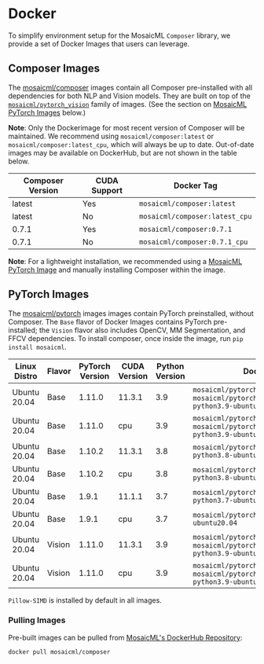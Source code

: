# Docker

To simplify environment setup for the MosaicML `Composer` library, we provide a set of Docker Images that users can
leverage.

## Composer Images

The [mosaicml/composer](https://hub.docker.com/r/mosaicml/composer) images contain all Composer pre-installed with all dependencies for both NLP and Vision models. They are built on top of the [`mosaicml/pytorch_vision`](https://hub.docker.com/r/mosaicml/pytorch_vision) family of images. (See the section on [MosaicML PyTorch Images](#pytorch-images) below.)

**Note**: Only the Dockerimage for most recent version of Composer will be maintained. We recommend using `mosaicml/composer:latest` or `mosaicml/composer:latest_cpu`, which will always be up to date. Out-of-date images
may be available on DockerHub, but are not shown in the table below.

<!-- BEGIN_COMPOSER_BUILD_MATRIX -->
| Composer Version   | CUDA Support   | Docker Tag                     |
|--------------------|----------------|--------------------------------|
| latest             | Yes            | `mosaicml/composer:latest`     |
| latest             | No             | `mosaicml/composer:latest_cpu` |
| 0.7.1              | Yes            | `mosaicml/composer:0.7.1`      |
| 0.7.1              | No             | `mosaicml/composer:0.7.1_cpu`  |
<!-- END_COMPOSER_BUILD_MATRIX -->


**Note**: For a lightweight installation, we recommended using a [MosaicML PyTorch Image](#pytorch-images) and manually installing Composer within the image.

## PyTorch Images

The [mosaicml/pytorch](https://hub.docker.com/r/mosaicml/pytorch) images images contain PyTorch preinstalled, without Composer. The `Base` flavor of Docker Images contains PyTorch pre-installed; the `Vision` flavor also includes OpenCV,
MM Segmentation, and FFCV dependencies. To install composer, once inside the image, run `pip install mosaicml`.

<!-- BEGIN_PYTORCH_BUILD_MATRIX -->
| Linux Distro   | Flavor   | PyTorch Version   | CUDA Version   | Python Version   | Docker Tags                                                                                      |
|----------------|----------|-------------------|----------------|------------------|--------------------------------------------------------------------------------------------------|
| Ubuntu 20.04   | Base     | 1.11.0            | 11.3.1         | 3.9              | `mosaicml/pytorch:latest`, `mosaicml/pytorch:1.11.0_cu113-python3.9-ubuntu20.04`                 |
| Ubuntu 20.04   | Base     | 1.11.0            | cpu            | 3.9              | `mosaicml/pytorch:latest_cpu`, `mosaicml/pytorch:1.11.0_cpu-python3.9-ubuntu20.04`               |
| Ubuntu 20.04   | Base     | 1.10.2            | 11.3.1         | 3.8              | `mosaicml/pytorch:1.10.2_cu113-python3.8-ubuntu20.04`                                            |
| Ubuntu 20.04   | Base     | 1.10.2            | cpu            | 3.8              | `mosaicml/pytorch:1.10.2_cpu-python3.8-ubuntu20.04`                                              |
| Ubuntu 20.04   | Base     | 1.9.1             | 11.1.1         | 3.7              | `mosaicml/pytorch:1.9.1_cu111-python3.7-ubuntu20.04`                                             |
| Ubuntu 20.04   | Base     | 1.9.1             | cpu            | 3.7              | `mosaicml/pytorch:1.9.1_cpu-python3.7-ubuntu20.04`                                               |
| Ubuntu 20.04   | Vision   | 1.11.0            | 11.3.1         | 3.9              | `mosaicml/pytorch_vision:latest`, `mosaicml/pytorch_vision:1.11.0_cu113-python3.9-ubuntu20.04`   |
| Ubuntu 20.04   | Vision   | 1.11.0            | cpu            | 3.9              | `mosaicml/pytorch_vision:latest_cpu`, `mosaicml/pytorch_vision:1.11.0_cpu-python3.9-ubuntu20.04` |
<!-- END_PYTORCH_BUILD_MATRIX -->

``Pillow-SIMD`` is installed by default in all images.

### Pulling Images

Pre-built images can be pulled from [MosaicML's DockerHub Repository](https://hub.docker.com/u/mosaicml):

<!--pytest-codeblocks:skip-->
```bash
docker pull mosaicml/composer
```
